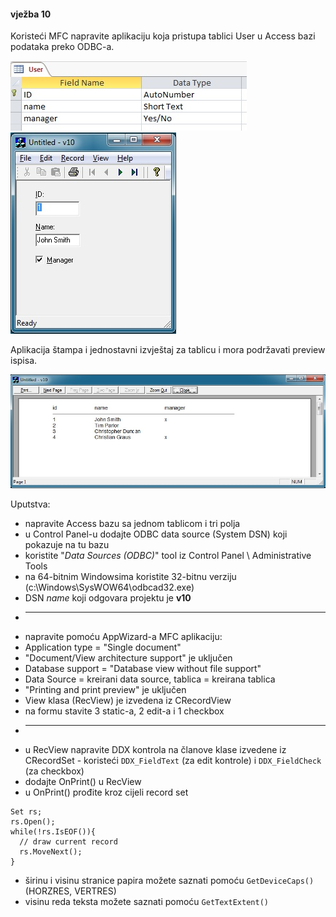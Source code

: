 #### vježba 10

Koristeći MFC napravite aplikaciju koja pristupa tablici User u Access bazi podataka preko ODBC-a.

![table](/db.jpg?raw=true)
![frame](/screenshot.jpg?raw=true)

Aplikacija štampa i jednostavni izvještaj za tablicu i mora podržavati preview ispisa. 

![preview](/preview.jpg?raw=true)

Uputstva:

*	napravite Access bazu sa jednom tablicom i tri polja
*	u Control Panel-u dodajte ODBC data source (System DSN) koji pokazuje na tu bazu
  *	koristite "*Data Sources (ODBC)*" tool iz Control Panel \ Administrative Tools
  *	na 64-bitnim Windowsima koristite 32-bitnu verziju (c:\Windows\SysWOW64\odbcad32.exe)
  *	DSN *name* koji odgovara projektu je **v10**
*	------------------------------------------------------------------------------------
*	napravite pomoću AppWizard-a MFC aplikaciju:
  * Application type = "Single document"
  *	"Document/View architecture support" je uključen
  *	Database support = "Database view without file support"
  *	Data Source = kreirani data source, tablica = kreirana tablica
  *	"Printing and print preview" je uključen
  *	View klasa (RecView) je izvedena iz CRecordView 
*	na formu stavite 3 static-a,  2 edit-a i 1 checkbox
*	------------------------------------------------------------------------------------
*	u RecView napravite DDX kontrola na članove klase izvedene iz CRecordSet - koristeći `DDX_FieldText` (za edit kontrole) i `DDX_FieldCheck` (za checkbox)
*	dodajte OnPrint() u RecView
*	u OnPrint() prođite kroz cijeli record set

  ```
  Set rs;
  rs.Open();
  while(!rs.IsEOF()){
    // draw current record
    rs.MoveNext();	
  }
  ```
*	širinu i visinu stranice papira možete saznati pomoću `GetDeviceCaps()` (HORZRES, VERTRES)
*	visinu reda teksta možete saznati pomoću `GetTextExtent()`
